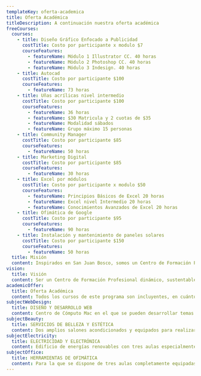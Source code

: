 ```yaml
---
templateKey: oferta-academica
title: Oferta Académica
titleDescription: A continuación nuestra oferta académica
freeCourses:
  courses:
    - title: Diseño Gráfico Enfocado a Publicidad
      costTitle: Costo por participante x modulo $7
      courseFeatures:
        - featureName: Módulo 1 Illustrator CC. 40 horas
        - featureName: Módulo 2 Photoshop CC. 40 horas
        - featureName: Módulo 3 Indesign. 40 horas
    - title: Autocad
      costTitle: Costo por participante $100
      courseFeatures:
        - featureName: 73 horas
    - title: Uñas acrílicas nivel intermedio
      costTitle: Costo por participante $100
      courseFeatures:
        - featureName: 36 horas
        - featureName: $30 Matricula y 2 cuotas de $35
        - featureName: Modalidad sábados
        - featureName: Grupo máximo 15 personas
    - title: Community Manager
      costTitle: Costo por participante $85
      courseFeatures:
        - featureName: 50 horas
    - title: Marketing Digital
      costTitle: Costo por participante $85
      courseFeatures:
        - featureName: 30 horas
    - title: Excel por módulos
      costTitle: Costo por participante x modulo $50
      courseFeatures:
        - featureName: Principios Básicos de Excel 20 horas
        - featureName: Excel nivel Intermedio 20 horas
        - featureName: Conocimientos Avanzados de Excel 20 horas
    - title: Ofimática de Google
      costTitle: Costo por participante $95
      courseFeatures:
        - featureName: 90 horas
    - title: Instalación y mantenimiento de paneles solares
      costTitle: Costo por participante $150
      courseFeatures:
        - featureName: 50 horas
  title: Misión
  content: Inspirados en San Juan Bosco, somos un Centro de Formación Profesional de vanguardia con un ambiente educativo alegre, flexible y pertinente para atender la formación profesional y humana, y crear oportunidades para la inserción laboral de personas jóvenes y adultas, preferentemente en riesgo social.
vision:
  title: Visión
  content: Ser un Centro de Formación Profesional dinámico, sustentable e innovador con equipo docente certificado y altos estándares de calidad que forma competitivamente e inserta laboralmente en condiciones dignas a los jóvenes y adultos que atendemos.
academicOffer:
  title: Oferta Académica
  content: Todos los cursos de este programa son incluyentes, en cuánto a género, niveles de escolaridad, edad, para que todos los trabajadores tengan las mismas posibilidades de capacitarse.
subjectWebDesign:
  title: DISEÑO Y DESARROLLO WEB
  content: Centro de Cómputo Mac en el que se pueden desarrollar temas como diseño gráfico y web, desarrollo videojuegos, e incluso aplicaciones de ofimática como Excel, PowerPoint y Word.
subjectBeauty:
  title: SERVICIOS DE BELLEZA Y ESTÉTICA
  content: Dos amplios salones acondicionados y equipados para realizar cursos de toda la gama de la cosmetología (maquillaje, corte de cabello, aplicación de acrílicos y químicos, manicure y pedicure, entre otros), en los que se puede atender a varios grupos simultáneamente.
subjectElectricity:
  title: ELECTRICIDAD Y ELECTRÓNICA
  content: Edificio de energías renovables con tres aulas especialmente diseñadas y totalmente equipadas para atender simultáneamente a varios grupos de estudiantes.
subjectOffice:
  title: HERRAMIENTAS DE OFIMÁTICA
  content: Para la que se dispone de tres aulas completamente equipadas con computadoras con Windows 10 y la versión 2016 de MSWord, Excel y PowerPoint.
---
```

